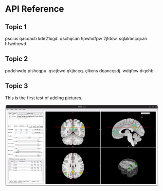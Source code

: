 API Reference
=============


Topic 1
-------

pscius qacqacb kde21ugd. 
qschqcan hpwhdfpw 2jfdcw.
sqlakbcçqcan hfwdhcwd.


Topic 2
-------

podchwdq pishcqpu.
qscjbwd qkjbcçq.
çlkcns dqancçsdj.
wdqfcw diqchb.


Topic 3
-------

This is the first test of adding pictures.

![Screenshot](img/fmroi_oveview.png)
